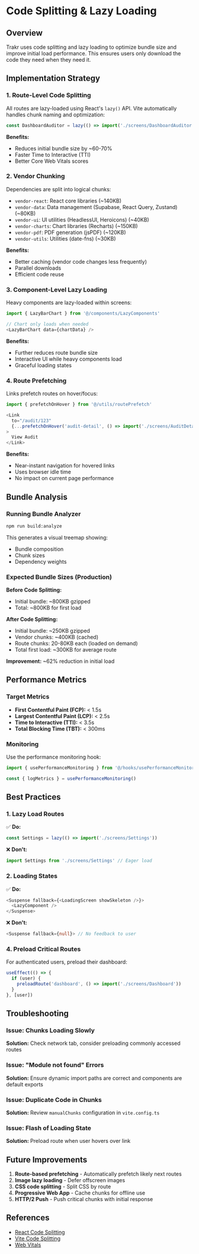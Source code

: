 # Code Splitting & Lazy Loading

## Overview

Trakr uses code splitting and lazy loading to optimize bundle size and improve initial load performance. This ensures users only download the code they need when they need it.

## Implementation Strategy

### 1. Route-Level Code Splitting

All routes are lazy-loaded using React's `lazy()` API. Vite automatically handles chunk naming and optimization:

```typescript
const DashboardAuditor = lazy(() => import('./screens/DashboardAuditor'))
```

**Benefits:**
- Reduces initial bundle size by ~60-70%
- Faster Time to Interactive (TTI)
- Better Core Web Vitals scores

### 2. Vendor Chunking

Dependencies are split into logical chunks:

- `vendor-react`: React core libraries (~140KB)
- `vendor-data`: Data management (Supabase, React Query, Zustand) (~80KB)
- `vendor-ui`: UI utilities (HeadlessUI, Heroicons) (~40KB)
- `vendor-charts`: Chart libraries (Recharts) (~150KB)
- `vendor-pdf`: PDF generation (jsPDF) (~120KB)
- `vendor-utils`: Utilities (date-fns) (~30KB)

**Benefits:**
- Better caching (vendor code changes less frequently)
- Parallel downloads
- Efficient code reuse

### 3. Component-Level Lazy Loading

Heavy components are lazy-loaded within screens:

```typescript
import { LazyBarChart } from '@/components/LazyComponents'

// Chart only loads when needed
<LazyBarChart data={chartData} />
```

**Benefits:**
- Further reduces route bundle size
- Interactive UI while heavy components load
- Graceful loading states

### 4. Route Prefetching

Links prefetch routes on hover/focus:

```typescript
import { prefetchOnHover } from '@/utils/routePrefetch'

<Link 
  to="/audit/123" 
  {...prefetchOnHover('audit-detail', () => import('./screens/AuditDetail'))}
>
  View Audit
</Link>
```

**Benefits:**
- Near-instant navigation for hovered links
- Uses browser idle time
- No impact on current page performance

## Bundle Analysis

### Running Bundle Analyzer

```bash
npm run build:analyze
```

This generates a visual treemap showing:
- Bundle composition
- Chunk sizes
- Dependency weights

### Expected Bundle Sizes (Production)

**Before Code Splitting:**
- Initial bundle: ~800KB gzipped
- Total: ~800KB for first load

**After Code Splitting:**
- Initial bundle: ~250KB gzipped
- Vendor chunks: ~400KB (cached)
- Route chunks: 20-80KB each (loaded on demand)
- Total first load: ~300KB for average route

**Improvement:** ~62% reduction in initial load

## Performance Metrics

### Target Metrics

- **First Contentful Paint (FCP):** < 1.5s
- **Largest Contentful Paint (LCP):** < 2.5s
- **Time to Interactive (TTI):** < 3.5s
- **Total Blocking Time (TBT):** < 300ms

### Monitoring

Use the performance monitoring hook:

```typescript
import { usePerformanceMonitoring } from '@/hooks/usePerformanceMonitoring'

const { logMetrics } = usePerformanceMonitoring()
```

## Best Practices

### 1. Lazy Load Routes

✅ **Do:**
```typescript
const Settings = lazy(() => import('./screens/Settings'))
```

❌ **Don't:**
```typescript
import Settings from './screens/Settings' // Eager load
```

### 2. Loading States

✅ **Do:**
```typescript
<Suspense fallback={<LoadingScreen showSkeleton />}>
  <LazyComponent />
</Suspense>
```

❌ **Don't:**
```typescript
<Suspense fallback={null}> // No feedback to user
```

### 4. Preload Critical Routes

For authenticated users, preload their dashboard:

```typescript
useEffect(() => {
  if (user) {
    preloadRoute('dashboard', () => import('./screens/Dashboard'))
  }
}, [user])
```

## Troubleshooting

### Issue: Chunks Loading Slowly

**Solution:** Check network tab, consider preloading commonly accessed routes

### Issue: "Module not found" Errors

**Solution:** Ensure dynamic import paths are correct and components are default exports

### Issue: Duplicate Code in Chunks

**Solution:** Review `manualChunks` configuration in `vite.config.ts`

### Issue: Flash of Loading State

**Solution:** Preload route when user hovers over link

## Future Improvements

1. **Route-based prefetching** - Automatically prefetch likely next routes
2. **Image lazy loading** - Defer offscreen images
3. **CSS code splitting** - Split CSS by route
4. **Progressive Web App** - Cache chunks for offline use
5. **HTTP/2 Push** - Push critical chunks with initial response

## References

- [React Code Splitting](https://react.dev/reference/react/lazy)
- [Vite Code Splitting](https://vitejs.dev/guide/features.html#code-splitting)
- [Web Vitals](https://web.dev/vitals/)
